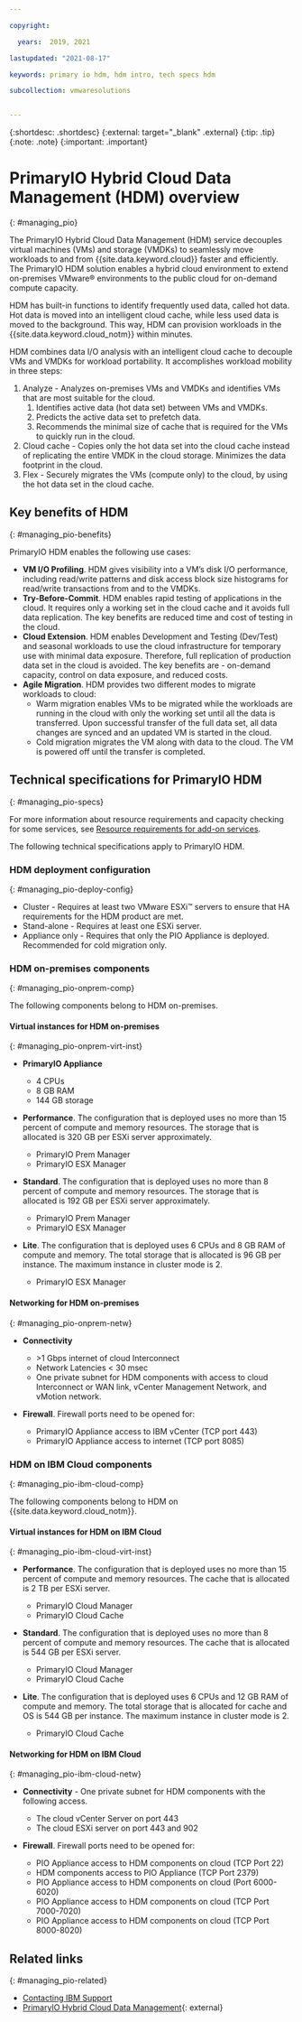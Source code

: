 ```yaml
---

copyright:

  years:  2019, 2021

lastupdated: "2021-08-17"

keywords: primary io hdm, hdm intro, tech specs hdm

subcollection: vmwaresolutions


---
```


{:shortdesc: .shortdesc}
{:external: target="_blank" .external}
{:tip: .tip}
{:note: .note}
{:important: .important}

# PrimaryIO Hybrid Cloud Data Management (HDM) overview
{: #managing_pio}

The PrimaryIO Hybrid Cloud Data Management (HDM) service decouples virtual machines (VMs) and storage (VMDKs) to seamlessly move workloads to and from {{site.data.keyword.cloud}} faster and efficiently. The PrimaryIO HDM solution enables a hybrid cloud environment to extend on-premises VMware® environments to the public cloud for on-demand compute capacity.

HDM has built-in functions to identify frequently used data, called hot data. Hot data is moved into an intelligent cloud cache, while less used data is moved to the background. This way, HDM can provision workloads in the {{site.data.keyword.cloud_notm}} within minutes.

​HDM combines data I/O analysis with an intelligent cloud cache to decouple VMs and VMDKs for workload portability. It accomplishes workload mobility in three steps:
1. Analyze - Analyzes on-premises VMs and VMDKs and identifies VMs that are most suitable for the cloud.
   1. Identifies active data (hot data set) between VMs and VMDKs.
   2. Predicts the active data set to prefetch data.
   3. Recommends the minimal size of cache that is required for the VMs to quickly run in the cloud.
2. Cloud cache - Copies only the hot data set into the cloud cache instead of replicating the entire VMDK in the cloud storage. Minimizes the data footprint in the cloud.
3. Flex - Securely migrates the VMs (compute only) to the cloud, by using the hot data set in the cloud cache.

## Key benefits of HDM
{: #managing_pio-benefits}

PrimaryIO HDM enables the following use cases:
* **VM I/O Profiling**. HDM gives visibility into a VM’s disk I/O performance, including read/write patterns and disk access block size histograms for read/write transactions from and to the VMDKs.
* **Try-Before-Commit**. HDM enables rapid testing of applications in the cloud. It requires only a working set in the cloud cache and it avoids full data replication. The key benefits are reduced time and cost of testing in the cloud.
* **Cloud Extension**. HDM enables Development and Testing (Dev/Test) and seasonal workloads to use the cloud infrastructure for temporary use with minimal data exposure. Therefore, full replication of production data set in the cloud is avoided. The key benefits are - on-demand capacity, control on data exposure, and reduced costs.
* **Agile Migration**. HDM provides two different modes to migrate workloads to cloud:
   * Warm migration enables VMs to be migrated while the workloads are running in the cloud with only the working set until all the data is transferred. Upon successful transfer of the full data set, all data changes are synced and an updated VM is started in the cloud.
   * Cold migration migrates the VM along with data to the cloud. The VM is powered off until the transfer is completed.

## Technical specifications for PrimaryIO HDM
{: #managing_pio-specs}

For more information about resource requirements and capacity checking for some services, see [Resource requirements for add-on services](/docs/vmwaresolutions?topic=vmwaresolutions-vc_addingservices#vc_addingservices-resource-requirements).

The following technical specifications apply to PrimaryIO HDM.

### HDM deployment configuration
{: #managing_pio-deploy-config}

* Cluster - Requires at least two VMware ESXi™ servers to ensure that HA requirements for the HDM product are met.
* Stand-alone - Requires at least one ESXi server.
* Appliance only - Requires that only the PIO Appliance is deployed. Recommended for cold migration only.

### HDM on-premises components
{: #managing_pio-onprem-comp}

The following components belong to HDM on-premises.

#### Virtual instances for HDM on-premises
{: #managing_pio-onprem-virt-inst}

* **PrimaryIO Appliance**
   * 4 CPUs
   * 8 GB RAM
   * 144 GB storage

* **Performance**. The configuration that is deployed uses no more than 15 percent of compute and memory resources. The storage that is allocated is 320 GB per ESXi server approximately.
   * PrimaryIO Prem Manager
   * PrimaryIO ESX Manager

* **Standard**. The configuration that is deployed uses no more than 8 percent of compute and memory resources. The storage that is allocated is 192 GB per ESXi server approximately.
   * PrimaryIO Prem Manager
   * PrimaryIO ESX Manager

* **Lite**. The configuration that is deployed uses 6 CPUs and 8 GB RAM of compute and memory. The total storage that is allocated is 96 GB per instance. The maximum instance in cluster mode is 2.
   * PrimaryIO ESX Manager

#### Networking for HDM on-premises
{: #managing_pio-onprem-netw}

* **Connectivity**
   * \>1 Gbps internet of cloud Interconnect
   * Network Latencies < 30 msec
   * One private subnet for HDM components with access to cloud Interconnect or WAN link, vCenter Management Network, and vMotion network.

* **Firewall**. Firewall ports need to be opened for:
   * PrimaryIO Appliance access to IBM vCenter (TCP port 443)
   * PrimaryIO Appliance access to internet (TCP port 8085)

### HDM on IBM Cloud components
{: #managing_pio-ibm-cloud-comp}

The following components belong to HDM on {{site.data.keyword.cloud_notm}}.

#### Virtual instances for HDM on IBM Cloud
{: #managing_pio-ibm-cloud-virt-inst}

* **Performance**. The configuration that is deployed uses no more than 15 percent of compute and memory resources. The cache that is allocated is 2 TB per ESXi server.
   * PrimaryIO Cloud Manager
   * PrimaryIO Cloud Cache

* **Standard**. The configuration that is deployed uses no more than 8 percent of compute and memory resources. The cache that is allocated is 544 GB per ESXi server.
   * PrimaryIO Cloud Manager
   * PrimaryIO Cloud Cache

* **Lite**. The configuration that is deployed uses 6 CPUs and 12 GB RAM of compute and memory. The total storage that is allocated for cache and OS is 544 GB per instance. The maximum instance in cluster mode is 2.
   * PrimaryIO Cloud Cache

#### Networking for HDM on IBM Cloud
{: #managing_pio-ibm-cloud-netw}

* **Connectivity** - One private subnet for HDM components with the following access.
   * The cloud vCenter Server on port 443
   * The cloud ESXi server on port 443 and 902

* **Firewall**. Firewall ports need to be opened for:
   * PIO Appliance access to HDM components on cloud (TCP Port 22)
   * HDM components access to PIO Appliance (TCP Port 2379)
   * PIO Appliance access to HDM components on cloud (Port 6000-6020)
   * PIO Appliance access to HDM components on cloud (TCP Port 7000-7020)
   * PIO Appliance access to HDM components on cloud (TCP Port 8000-8020)

## Related links
{: #managing_pio-related}

* [Contacting IBM Support](/docs/vmwaresolutions?topic=vmwaresolutions-trbl_support)
* [PrimaryIO Hybrid Cloud Data Management](https://www.primaryio.com/){: external}
